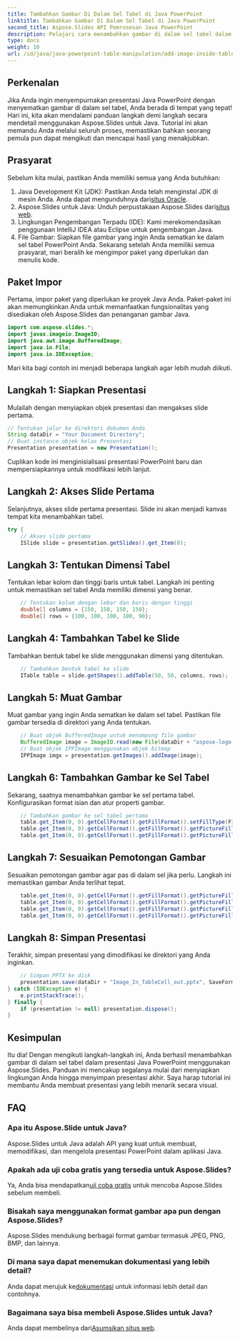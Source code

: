 ```yaml
---
title: Tambahkan Gambar Di Dalam Sel Tabel di Java PowerPoint
linktitle: Tambahkan Gambar Di Dalam Sel Tabel di Java PowerPoint
second_title: Aspose.Slides API Pemrosesan Java PowerPoint
description: Pelajari cara menambahkan gambar di dalam sel tabel dalam presentasi Java PowerPoint dengan panduan langkah demi langkah terperinci ini menggunakan Aspose.Slides untuk Java.
type: docs
weight: 10
url: /id/java/java-powerpoint-table-manipulation/add-image-inside-table-cells-java-powerpoint/
---
```

## Perkenalan
Jika Anda ingin menyempurnakan presentasi Java PowerPoint dengan menyematkan gambar di dalam sel tabel, Anda berada di tempat yang tepat! Hari ini, kita akan mendalami panduan langkah demi langkah secara mendetail menggunakan Aspose.Slides untuk Java. Tutorial ini akan memandu Anda melalui seluruh proses, memastikan bahkan seorang pemula pun dapat mengikuti dan mencapai hasil yang menakjubkan.
## Prasyarat
Sebelum kita mulai, pastikan Anda memiliki semua yang Anda butuhkan:
1.  Java Development Kit (JDK): Pastikan Anda telah menginstal JDK di mesin Anda. Anda dapat mengunduhnya dari[situs Oracle](https://www.oracle.com/java/technologies/javase-downloads.html).
2.  Aspose.Slides untuk Java: Unduh perpustakaan Aspose.Slides dari[situs web](https://releases.aspose.com/slides/java/).
3. Lingkungan Pengembangan Terpadu (IDE): Kami merekomendasikan penggunaan IntelliJ IDEA atau Eclipse untuk pengembangan Java.
4. File Gambar: Siapkan file gambar yang ingin Anda sematkan ke dalam sel tabel PowerPoint Anda.
Sekarang setelah Anda memiliki semua prasyarat, mari beralih ke mengimpor paket yang diperlukan dan menulis kode.
## Paket Impor
Pertama, impor paket yang diperlukan ke proyek Java Anda. Paket-paket ini akan memungkinkan Anda untuk memanfaatkan fungsionalitas yang disediakan oleh Aspose.Slides dan penanganan gambar Java.
```java
import com.aspose.slides.*;
import javax.imageio.ImageIO;
import java.awt.image.BufferedImage;
import java.io.File;
import java.io.IOException;
```
Mari kita bagi contoh ini menjadi beberapa langkah agar lebih mudah diikuti.
## Langkah 1: Siapkan Presentasi
Mulailah dengan menyiapkan objek presentasi dan mengakses slide pertama.
```java
// Tentukan jalur ke direktori dokumen Anda
String dataDir = "Your Document Directory";
// Buat instance objek kelas Presentasi
Presentation presentation = new Presentation();
```
Cuplikan kode ini menginisialisasi presentasi PowerPoint baru dan mempersiapkannya untuk modifikasi lebih lanjut.
## Langkah 2: Akses Slide Pertama
Selanjutnya, akses slide pertama presentasi. Slide ini akan menjadi kanvas tempat kita menambahkan tabel.
```java
try {
    // Akses slide pertama
    ISlide slide = presentation.getSlides().get_Item(0);
```
## Langkah 3: Tentukan Dimensi Tabel
Tentukan lebar kolom dan tinggi baris untuk tabel. Langkah ini penting untuk memastikan sel tabel Anda memiliki dimensi yang benar.
```java
    // Tentukan kolom dengan lebar dan baris dengan tinggi
    double[] columns = {150, 150, 150, 150};
    double[] rows = {100, 100, 100, 100, 90};
```
## Langkah 4: Tambahkan Tabel ke Slide
Tambahkan bentuk tabel ke slide menggunakan dimensi yang ditentukan.
```java
    // Tambahkan bentuk tabel ke slide
    ITable table = slide.getShapes().addTable(50, 50, columns, rows);
```
## Langkah 5: Muat Gambar
Muat gambar yang ingin Anda sematkan ke dalam sel tabel. Pastikan file gambar tersedia di direktori yang Anda tentukan.
```java
    // Buat objek BufferedImage untuk menampung file gambar
    BufferedImage image = ImageIO.read(new File(dataDir + "aspose-logo.jpg"));
    // Buat objek IPPImage menggunakan objek bitmap
    IPPImage imgx = presentation.getImages().addImage(image);
```
## Langkah 6: Tambahkan Gambar ke Sel Tabel
Sekarang, saatnya menambahkan gambar ke sel pertama tabel. Konfigurasikan format isian dan atur properti gambar.
```java
    // Tambahkan gambar ke sel tabel pertama
    table.get_Item(0, 0).getCellFormat().getFillFormat().setFillType(FillType.Picture);
    table.get_Item(0, 0).getCellFormat().getFillFormat().getPictureFillFormat().setPictureFillMode(PictureFillMode.Stretch);
    table.get_Item(0, 0).getCellFormat().getFillFormat().getPictureFillFormat().getPicture().setImage(imgx);
```
## Langkah 7: Sesuaikan Pemotongan Gambar
Sesuaikan pemotongan gambar agar pas di dalam sel jika perlu. Langkah ini memastikan gambar Anda terlihat tepat.
```java
    table.get_Item(0, 0).getCellFormat().getFillFormat().getPictureFillFormat().setCropRight(20);
    table.get_Item(0, 0).getCellFormat().getFillFormat().getPictureFillFormat().setCropLeft(20);
    table.get_Item(0, 0).getCellFormat().getFillFormat().getPictureFillFormat().setCropTop(20);
    table.get_Item(0, 0).getCellFormat().getFillFormat().getPictureFillFormat().setCropBottom(20);
```
## Langkah 8: Simpan Presentasi
Terakhir, simpan presentasi yang dimodifikasi ke direktori yang Anda inginkan.
```java
    // Simpan PPTX ke disk
    presentation.save(dataDir + "Image_In_TableCell_out.pptx", SaveFormat.Pptx);
} catch (IOException e) {
    e.printStackTrace();
} finally {
    if (presentation != null) presentation.dispose();
}
```

## Kesimpulan
Itu dia! Dengan mengikuti langkah-langkah ini, Anda berhasil menambahkan gambar di dalam sel tabel dalam presentasi Java PowerPoint menggunakan Aspose.Slides. Panduan ini mencakup segalanya mulai dari menyiapkan lingkungan Anda hingga menyimpan presentasi akhir. Saya harap tutorial ini membantu Anda membuat presentasi yang lebih menarik secara visual.
## FAQ
### Apa itu Aspose.Slide untuk Java?
Aspose.Slides untuk Java adalah API yang kuat untuk membuat, memodifikasi, dan mengelola presentasi PowerPoint dalam aplikasi Java.
### Apakah ada uji coba gratis yang tersedia untuk Aspose.Slides?
 Ya, Anda bisa mendapatkan[uji coba gratis](https://releases.aspose.com/) untuk mencoba Aspose.Slides sebelum membeli.
### Bisakah saya menggunakan format gambar apa pun dengan Aspose.Slides?
Aspose.Slides mendukung berbagai format gambar termasuk JPEG, PNG, BMP, dan lainnya.
### Di mana saya dapat menemukan dokumentasi yang lebih detail?
 Anda dapat merujuk ke[dokumentasi](https://reference.aspose.com/slides/java/) untuk informasi lebih detail dan contohnya.
### Bagaimana saya bisa membeli Aspose.Slides untuk Java?
 Anda dapat membelinya dari[Asumsikan situs web](https://purchase.aspose.com/buy).